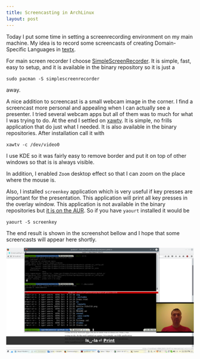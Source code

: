 ```yaml
---
title: Screencasting in ArchLinux
layout: post
---
```


Today I put some time in setting a screenrecording environment on my main
machine.  My idea is to record some screencasts of creating Domain-Specific
Languages in [textx](https://github.com/igordejanovic/textX).

For main screen recorder I choose
[SimpleScreenRecorder](http://www.maartenbaert.be/simplescreenrecorder/).  It
is simple, fast, easy to setup, and it is available in the binary repository so
it is just a

    sudo pacman -S simplescreenrecorder

away.

A nice addition to screencast is a small webcam image in the corner. I find a
screencast more personal and appealing when I can actually see a presenter.  I
tried several webcam apps but all of them was to much for what I was trying to
do. At the end I settled on [xawtv](https://www.kraxel.org/blog/linux/xawtv/).
It is simple, no frills application that do just what I needed. It is also
available in the binary repositories. After installation call it with

    xawtv -c /dev/video0

I use KDE so it was fairly easy to remove border and put it on top of other
windows so that is is always visible.

In addition, I enabled `Zoom` desktop effect so that I can zoom on the place
where the mouse is.

Also, I installed `screenkey` application which is very useful if key presses
are important for the presentation. This application will print all key presses
in the overlay window.  This application is not available in the binary
repositories but [it is on the
AUR](https://aur.archlinux.org/packages/screenkey/).  So if you have `yaourt`
installed it would be

    yaourt -S screenkey

The end result is shown in the screenshot bellow and I hope that some
screencasts will appear here shortly.

![Webcam screenshot](/img/posts/webcam-screenshot.png)



